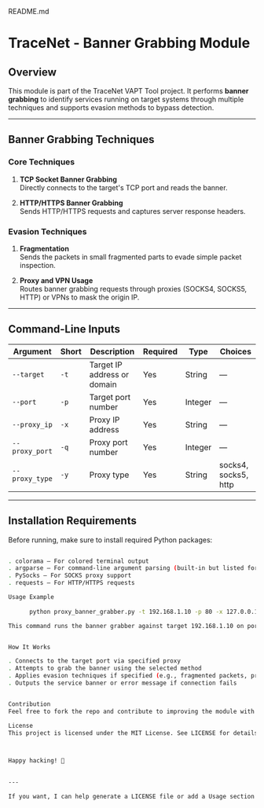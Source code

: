 README.md
# TraceNet - Banner Grabbing Module

## Overview

This module is part of the TraceNet VAPT Tool project. It performs **banner grabbing** to identify services running on target systems through multiple techniques and supports evasion methods to bypass detection.

---

## Banner Grabbing Techniques

### Core Techniques
1. **TCP Socket Banner Grabbing**  
   Directly connects to the target's TCP port and reads the banner.

2. **HTTP/HTTPS Banner Grabbing**  
   Sends HTTP/HTTPS requests and captures server response headers.

### Evasion Techniques
1. **Fragmentation**  
   Sends the packets in small fragmented parts to evade simple packet inspection.

2. **Proxy and VPN Usage**  
   Routes banner grabbing requests through proxies (SOCKS4, SOCKS5, HTTP) or VPNs to mask the origin IP.

---

## Command-Line Inputs

| Argument     | Short | Description                             | Required | Type          | Choices                   |
|--------------|-------|-------------------------------------|----------|---------------|---------------------------|
| `--target`   | `-t`  | Target IP address or domain           | Yes      | String        | —                         |
| `--port`     | `-p`  | Target port number                    | Yes      | Integer       | —                         |
| `--proxy_ip` | `-x`  | Proxy IP address                      | Yes      | String        | —                         |
| `--proxy_port`| `-q` | Proxy port number                     | Yes      | Integer       | —                         |
| `--proxy_type`| `-y`  | Proxy type                           | Yes      | String        | socks4, socks5, http      |

---

## Installation Requirements

Before running, make sure to install required Python packages:

```bash

. colorama — For colored terminal output
. argparse — For command-line argument parsing (built-in but listed for clarity)
. PySocks — For SOCKS proxy support
. requests — For HTTP/HTTPS requests

Usage Example
    
      python proxy_banner_grabber.py -t 192.168.1.10 -p 80 -x 127.0.0.1 -q 1080 -y socks5

This command runs the banner grabber against target 192.168.1.10 on port 80 using a SOCKS5 proxy at 127.0.0.1:1080


How It Works

. Connects to the target port via specified proxy
. Attempts to grab the banner using the selected method
. Applies evasion techniques if specified (e.g., fragmented packets, proxy chaining)
. Outputs the service banner or error message if connection fails


Contribution
Feel free to fork the repo and contribute to improving the module with more techniques or better evasion methods.

License
This project is licensed under the MIT License. See LICENSE for details.



Happy hacking! 🚀

      
---

If you want, I can help generate a LICENSE file or add a Usage section with examples for each technique too. Just let me know!


